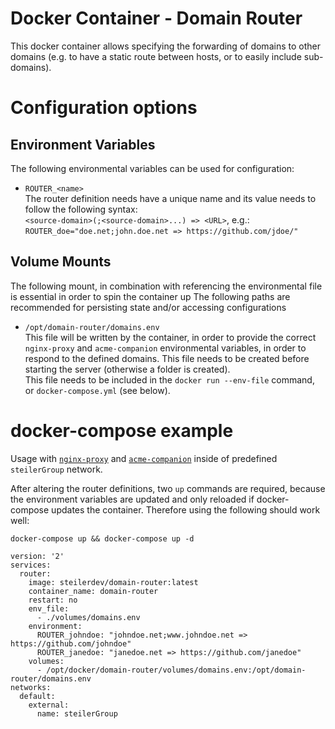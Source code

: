 # Docker Container - Domain Router
This docker container allows specifying the forwarding of domains to other domains (e.g. to have a static route between hosts, or to easily include sub-domains).

# Configuration options
## Environment Variables
The following environmental variables can be used for configuration:

 - `ROUTER_<name>`  
    The router definition needs have a unique name and its value needs to follow the following syntax:   
    `<source-domain>(;<source-domain>...) => <URL>`, e.g.: `ROUTER_doe="doe.net;john.doe.net => https://github.com/jdoe/"`

## Volume Mounts
The following mount, in combination with referencing the environmental file is essential in order to spin the container up
The following paths are recommended for persisting state and/or accessing configurations

 - `/opt/domain-router/domains.env`  
    This file will be written by the container, in order to provide the correct `nginx-proxy` and `acme-companion` environmental variables, in order to respond to the defined domains. This file needs to be created before starting the server (otherwise a folder is created).  
    This file needs to be included in the `docker run --env-file` command, or `docker-compose.yml` (see below).

# docker-compose example
Usage with [`nginx-proxy`](https://github.com/nginx-proxy/nginx-proxy) and [`acme-companion`](https://github.com/nginx-proxy/acme-companion) inside of predefined `steilerGroup` network.

After altering the router definitions, two `up` commands are required, because the environment variables are updated and only reloaded if docker-compose updates the container. Therefore using the following should work well:
```
docker-compose up && docker-compose up -d
```

```
version: '2'
services:
  router:
    image: steilerdev/domain-router:latest
    container_name: domain-router
    restart: no
    env_file:
      - ./volumes/domains.env
    environment:
      ROUTER_johndoe: "johndoe.net;www.johndoe.net => https://github.com/johndoe"
      ROUTER_janedoe: "janedoe.net => https://github.com/janedoe"
    volumes:
      - /opt/docker/domain-router/volumes/domains.env:/opt/domain-router/domains.env
networks:
  default:
    external:
      name: steilerGroup
```